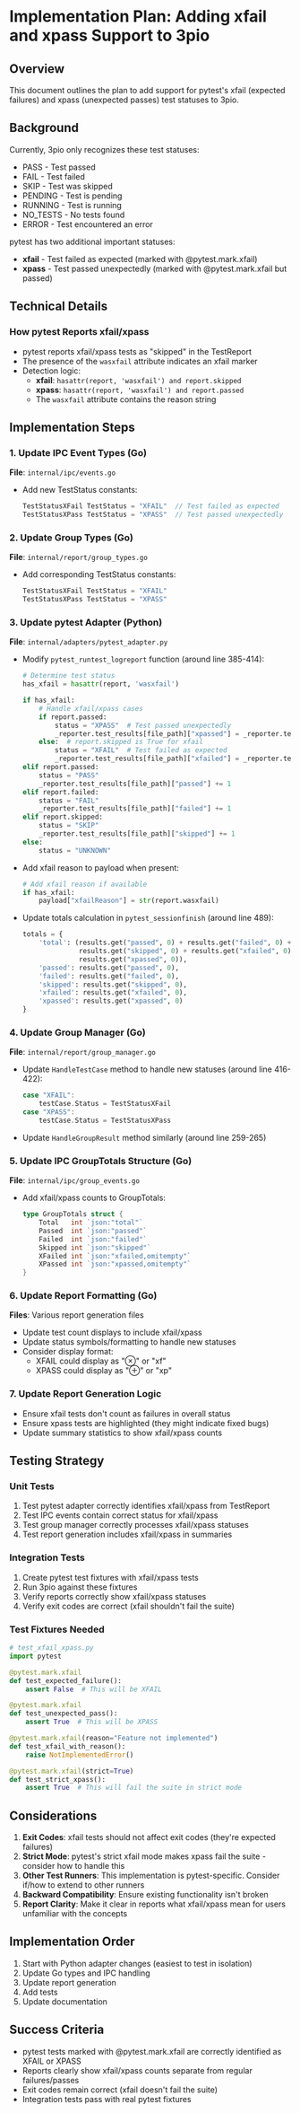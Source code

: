 # Implementation Plan: Adding xfail and xpass Support to 3pio

## Overview
This document outlines the plan to add support for pytest's xfail (expected failures) and xpass (unexpected passes) test statuses to 3pio.

## Background
Currently, 3pio only recognizes these test statuses:
- PASS - Test passed
- FAIL - Test failed
- SKIP - Test was skipped
- PENDING - Test is pending
- RUNNING - Test is running
- NO_TESTS - No tests found
- ERROR - Test encountered an error

pytest has two additional important statuses:
- **xfail** - Test failed as expected (marked with @pytest.mark.xfail)
- **xpass** - Test passed unexpectedly (marked with @pytest.mark.xfail but passed)

## Technical Details

### How pytest Reports xfail/xpass
- pytest reports xfail/xpass tests as "skipped" in the TestReport
- The presence of the `wasxfail` attribute indicates an xfail marker
- Detection logic:
  - **xfail**: `hasattr(report, 'wasxfail') and report.skipped`
  - **xpass**: `hasattr(report, 'wasxfail') and report.passed`
  - The `wasxfail` attribute contains the reason string

## Implementation Steps

### 1. Update IPC Event Types (Go)
**File**: `internal/ipc/events.go`
- Add new TestStatus constants:
  ```go
  TestStatusXFail TestStatus = "XFAIL"  // Test failed as expected
  TestStatusXPass TestStatus = "XPASS"  // Test passed unexpectedly
  ```

### 2. Update Group Types (Go)
**File**: `internal/report/group_types.go`
- Add corresponding TestStatus constants:
  ```go
  TestStatusXFail TestStatus = "XFAIL"
  TestStatusXPass TestStatus = "XPASS"
  ```

### 3. Update pytest Adapter (Python)
**File**: `internal/adapters/pytest_adapter.py`
- Modify `pytest_runtest_logreport` function (around line 385-414):
  ```python
  # Determine test status
  has_xfail = hasattr(report, 'wasxfail')

  if has_xfail:
      # Handle xfail/xpass cases
      if report.passed:
          status = "XPASS"  # Test passed unexpectedly
          _reporter.test_results[file_path]["xpassed"] = _reporter.test_results[file_path].get("xpassed", 0) + 1
      else:  # report.skipped is True for xfail
          status = "XFAIL"  # Test failed as expected
          _reporter.test_results[file_path]["xfailed"] = _reporter.test_results[file_path].get("xfailed", 0) + 1
  elif report.passed:
      status = "PASS"
      _reporter.test_results[file_path]["passed"] += 1
  elif report.failed:
      status = "FAIL"
      _reporter.test_results[file_path]["failed"] += 1
  elif report.skipped:
      status = "SKIP"
      _reporter.test_results[file_path]["skipped"] += 1
  else:
      status = "UNKNOWN"
  ```

- Add xfail reason to payload when present:
  ```python
  # Add xfail reason if available
  if has_xfail:
      payload["xfailReason"] = str(report.wasxfail)
  ```

- Update totals calculation in `pytest_sessionfinish` (around line 489):
  ```python
  totals = {
      'total': (results.get("passed", 0) + results.get("failed", 0) +
                results.get("skipped", 0) + results.get("xfailed", 0) +
                results.get("xpassed", 0)),
      'passed': results.get("passed", 0),
      'failed': results.get("failed", 0),
      'skipped': results.get("skipped", 0),
      'xfailed': results.get("xfailed", 0),
      'xpassed': results.get("xpassed", 0)
  }
  ```

### 4. Update Group Manager (Go)
**File**: `internal/report/group_manager.go`
- Update `HandleTestCase` method to handle new statuses (around line 416-422):
  ```go
  case "XFAIL":
      testCase.Status = TestStatusXFail
  case "XPASS":
      testCase.Status = TestStatusXPass
  ```

- Update `HandleGroupResult` method similarly (around line 259-265)

### 5. Update IPC GroupTotals Structure (Go)
**File**: `internal/ipc/group_events.go`
- Add xfail/xpass counts to GroupTotals:
  ```go
  type GroupTotals struct {
      Total   int `json:"total"`
      Passed  int `json:"passed"`
      Failed  int `json:"failed"`
      Skipped int `json:"skipped"`
      XFailed int `json:"xfailed,omitempty"`
      XPassed int `json:"xpassed,omitempty"`
  }
  ```

### 6. Update Report Formatting (Go)
**Files**: Various report generation files
- Update test count displays to include xfail/xpass
- Update status symbols/formatting to handle new statuses
- Consider display format:
  - XFAIL could display as "⊗" or "xf"
  - XPASS could display as "⊕" or "xp"

### 7. Update Report Generation Logic
- Ensure xfail tests don't count as failures in overall status
- Ensure xpass tests are highlighted (they might indicate fixed bugs)
- Update summary statistics to show xfail/xpass counts

## Testing Strategy

### Unit Tests
1. Test pytest adapter correctly identifies xfail/xpass from TestReport
2. Test IPC events contain correct status for xfail/xpass
3. Test group manager correctly processes xfail/xpass statuses
4. Test report generation includes xfail/xpass in summaries

### Integration Tests
1. Create pytest test fixtures with xfail/xpass tests
2. Run 3pio against these fixtures
3. Verify reports correctly show xfail/xpass statuses
4. Verify exit codes are correct (xfail shouldn't fail the suite)

### Test Fixtures Needed
```python
# test_xfail_xpass.py
import pytest

@pytest.mark.xfail
def test_expected_failure():
    assert False  # This will be XFAIL

@pytest.mark.xfail
def test_unexpected_pass():
    assert True  # This will be XPASS

@pytest.mark.xfail(reason="Feature not implemented")
def test_xfail_with_reason():
    raise NotImplementedError()

@pytest.mark.xfail(strict=True)
def test_strict_xpass():
    assert True  # This will fail the suite in strict mode
```

## Considerations

1. **Exit Codes**: xfail tests should not affect exit codes (they're expected failures)
2. **Strict Mode**: pytest's strict xfail mode makes xpass fail the suite - consider how to handle this
3. **Other Test Runners**: This implementation is pytest-specific. Consider if/how to extend to other runners
4. **Backward Compatibility**: Ensure existing functionality isn't broken
5. **Report Clarity**: Make it clear in reports what xfail/xpass mean for users unfamiliar with the concepts

## Implementation Order
1. Start with Python adapter changes (easiest to test in isolation)
2. Update Go types and IPC handling
3. Update report generation
4. Add tests
5. Update documentation

## Success Criteria
- pytest tests marked with @pytest.mark.xfail are correctly identified as XFAIL or XPASS
- Reports clearly show xfail/xpass counts separate from regular failures/passes
- Exit codes remain correct (xfail doesn't fail the suite)
- Integration tests pass with real pytest fixtures